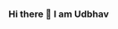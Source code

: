 ###                                   Hi there 👋 I am Udbhav

<!--
**udbhavtripathi/udbhavtripathi** is a ✨ _special_ ✨ repository because its `README.md` (this file) appears on your GitHub profile.

Here are some ideas to get you started:

Welcome to my Profile. This is an overview of all the work I did and I'm planning to do.
My Resume: [Link](https://www.example.com)


- 🔭 I’m currently working on ...
- 🌱 I’m currently learning ...
- 👯 I’m looking to collaborate on ...
- 🤔 I’m looking for help with ...
- 💬 Ask me about ...
- 📫 How to reach me: ...
- 😄 Pronouns: ...
- ⚡ Fun fact: ...
-->
